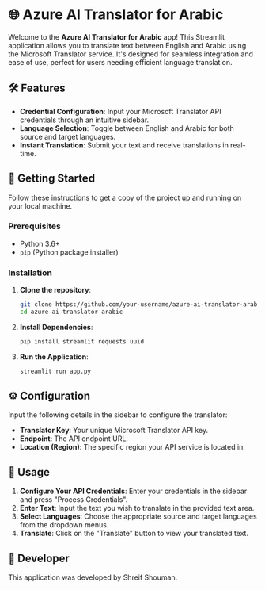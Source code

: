 # 🌐 Azure AI Translator for Arabic

Welcome to the **Azure AI Translator for Arabic** app! This Streamlit application allows you to translate text between English and Arabic using the Microsoft Translator service. It's designed for seamless integration and ease of use, perfect for users needing efficient language translation.

## 🛠 Features

- **Credential Configuration**: Input your Microsoft Translator API credentials through an intuitive sidebar.
- **Language Selection**: Toggle between English and Arabic for both source and target languages.
- **Instant Translation**: Submit your text and receive translations in real-time.

## 🚀 Getting Started

Follow these instructions to get a copy of the project up and running on your local machine.

### Prerequisites

- Python 3.6+
- `pip` (Python package installer)

### Installation

1. **Clone the repository**:
    ```bash
    git clone https://github.com/your-username/azure-ai-translator-arabic.git
    cd azure-ai-translator-arabic
    ```

2. **Install Dependencies**:
    ```bash
    pip install streamlit requests uuid
    ```

3. **Run the Application**:
    ```bash
    streamlit run app.py
    ```

## ⚙️ Configuration

Input the following details in the sidebar to configure the translator:

- **Translator Key**: Your unique Microsoft Translator API key.
- **Endpoint**: The API endpoint URL.
- **Location (Region)**: The specific region your API service is located in.

## 📝 Usage

1. **Configure Your API Credentials**: Enter your credentials in the sidebar and press "Process Credentials".
2. **Enter Text**: Input the text you wish to translate in the provided text area.
3. **Select Languages**: Choose the appropriate source and target languages from the dropdown menus.
4. **Translate**: Click on the "Translate" button to view your translated text.

## 🌟 Developer

This application was developed by Shreif Shouman.
